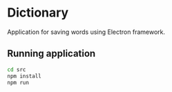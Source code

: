 # Dictionary

Application for saving words using Electron framework.

## Running application

```bash
cd src
npm install
npm run
```
